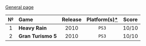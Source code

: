[General page](../../)

|№|Game|Release|Platform(s)[*](# "What I played on")|Score|
|:---:|:---|:---:|:---:|:---:|
|1|**Heavy Rain**|2010|`PS3`|10/10|
|2|**Gran Turismo 5**|2010|`PS3`|10/10|
